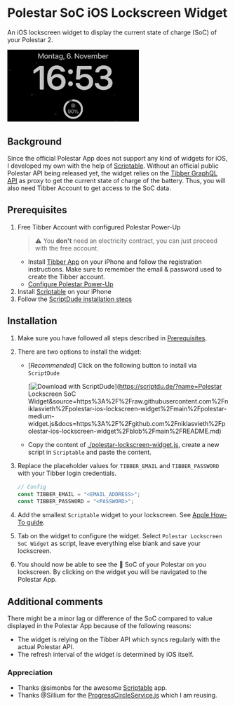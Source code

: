 # Polestar SoC iOS Lockscreen Widget

An iOS lockscreen widget to display the current state of charge (SoC) of your Polestar 2.

<img src="./images/polestar_lockscreen_widget.jpeg" width="300" alt="Polestar Lockscreen Widget"/>

## Background

Since the official Polestar App does not support any kind of widgets for iOS, I developed my own with the help of [Scriptable](https://scriptable.app/). Without an official public Polestar API being released yet, the widget relies on the [Tibber GraphQL API](https://developer.tibber.com/docs/overview) as proxy to get the current state of charge of the battery. Thus, you will also need Tibber Account to get access to the SoC data.

## Prerequisites

1. Free Tibber Account with configured Polestar Power-Up
    > :warning: You **don't** need an electricity contract, you can just proceed with the free account.
    - Install [Tibber App](https://apps.apple.com/de/app/tibber-%C3%B6kostrom/id1127805969) on your iPhone and follow the registration instructions. Make sure to remember the email & password used to create the Tibber account.
    - [Configure Polestar Power-Up](https://support.tibber.com/en/articles/6675026-smart-charge-your-polestar-with-tibber#:~:text=How%20do%20I%20connect%20my%20Polestar%20to%20Tibber%3F)
2. Install [Scriptable](https://apps.apple.com/de/app/scriptable/id1405459188) on your iPhone
3. Follow the [ScriptDude installation steps](https://scriptdu.de/#installation)

## Installation

1. Make sure you have followed all steps described in [Prerequisites](./README.md#Prerequisites).

2. There are two options to install the widget:
    - [*Recommended*] Click on the following button to install via `ScriptDude`

        [![Download with ScriptDude](https://scriptdu.de/download.svg)](https://scriptdu.de/?name=Polestar Lockscreen SoC Widget&source=https%3A%2F%2Fraw.githubusercontent.com%2Fniklasvieth%2Fpolestar-ios-lockscreen-widget%2Fmain%2Fpolestar-medium-widget.js&docs=https%3A%2F%2Fgithub.com%2Fniklasvieth%2Fpolestar-ios-lockscreen-widget%2Fblob%2Fmain%2FREADME.md)
    - Copy the content of [./polestar-lockscreen-widget.js](./polestar-lockscreen-widget.js), create a new script in `Scriptable` and paste the content.

3. Replace the placeholder values for `TIBBER_EMAIL` and `TIBBER_PASSWORD` with your Tibber login credentials.

    ```js
    // Config
    const TIBBER_EMAIL = "<EMAIL_ADDRESS>";
    const TIBBER_PASSWORD = "<PASSWORD>";
    ```

4. Add the smallest `Scriptable` widget to your lockscreen. See [Apple How-To guide](https://support.apple.com/en-us/HT207122#:~:text=How%20to%20add%20widgets%20to%20your%20Lock%20Screen).

5. Tab on the widget to configure the widget. Select `Polestar Lockscreen SoC Widget` as script, leave everything else blank and save your lockscreen.

6. You should now be able to see the :battery: SoC of your Polestar on you lockscreen. By clicking on the widget you will be navigated to the Polestar App.

## Additional comments

There might be a minor lag or difference of the SoC compared to value displayed in the Polestar App because of the following reasons:

- The widget is relying on the Tibber API which syncs regularly with the actual Polestar API.
- The refresh interval of the widget is determined by iOS itself.

### Appreciation

- Thanks @simonbs for the awesome [Scriptable](https://scriptable.app/) app.
- Thanks @Sillium for the [ProgressCircleService.js](https://gist.github.com/Sillium/4210779bc2d759b494fa60ba4f464bd8#file-progresscircleservice-js) which I am reusing.
